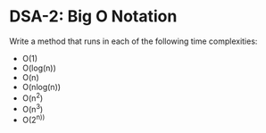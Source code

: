 # DSA-2: Big O Notation

Write a method that runs in each of the following time complexities:

- O(1)
- O(log(n))
- O(n)
- O(nlog(n))
- O(n<sup>2</sup>)
- O(n<sup>3</sup>)
- O(2<sup>n))
